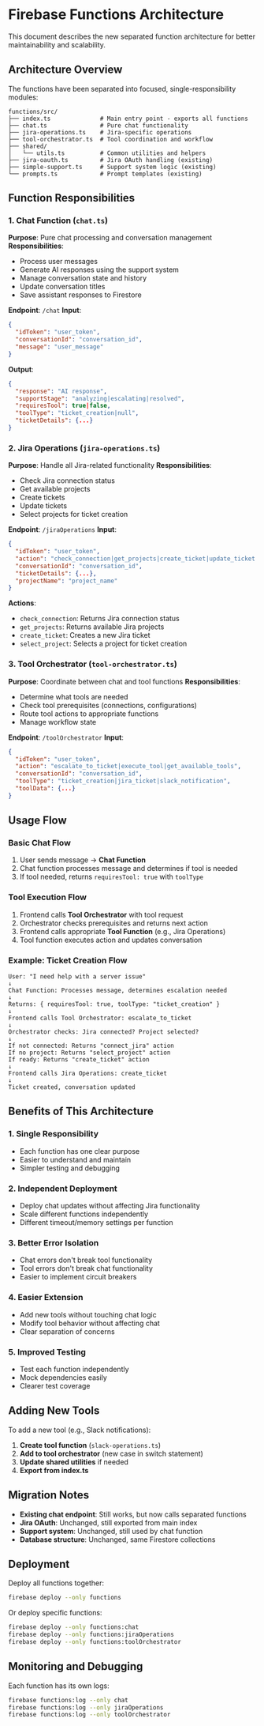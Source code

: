 # Firebase Functions Architecture

This document describes the new separated function architecture for better maintainability and scalability.

## Architecture Overview

The functions have been separated into focused, single-responsibility modules:

```
functions/src/
├── index.ts              # Main entry point - exports all functions
├── chat.ts               # Pure chat functionality
├── jira-operations.ts    # Jira-specific operations
├── tool-orchestrator.ts  # Tool coordination and workflow
├── shared/
│   └── utils.ts          # Common utilities and helpers
├── jira-oauth.ts         # Jira OAuth handling (existing)
├── simple-support.ts     # Support system logic (existing)
└── prompts.ts            # Prompt templates (existing)
```

## Function Responsibilities

### 1. Chat Function (`chat.ts`)
**Purpose**: Pure chat processing and conversation management
**Responsibilities**:
- Process user messages
- Generate AI responses using the support system
- Manage conversation state and history
- Update conversation titles
- Save assistant responses to Firestore

**Endpoint**: `/chat`
**Input**:
```json
{
  "idToken": "user_token",
  "conversationId": "conversation_id",
  "message": "user_message"
}
```

**Output**:
```json
{
  "response": "AI response",
  "supportStage": "analyzing|escalating|resolved",
  "requiresTool": true|false,
  "toolType": "ticket_creation|null",
  "ticketDetails": {...}
}
```

### 2. Jira Operations (`jira-operations.ts`)
**Purpose**: Handle all Jira-related functionality
**Responsibilities**:
- Check Jira connection status
- Get available projects
- Create tickets
- Update tickets
- Select projects for ticket creation

**Endpoint**: `/jiraOperations`
**Input**:
```json
{
  "idToken": "user_token",
  "action": "check_connection|get_projects|create_ticket|update_ticket|select_project",
  "conversationId": "conversation_id",
  "ticketDetails": {...},
  "projectName": "project_name"
}
```

**Actions**:
- `check_connection`: Returns Jira connection status
- `get_projects`: Returns available Jira projects
- `create_ticket`: Creates a new Jira ticket
- `select_project`: Selects a project for ticket creation

### 3. Tool Orchestrator (`tool-orchestrator.ts`)
**Purpose**: Coordinate between chat and tool functions
**Responsibilities**:
- Determine what tools are needed
- Check tool prerequisites (connections, configurations)
- Route tool actions to appropriate functions
- Manage workflow state

**Endpoint**: `/toolOrchestrator`
**Input**:
```json
{
  "idToken": "user_token",
  "action": "escalate_to_ticket|execute_tool|get_available_tools",
  "conversationId": "conversation_id",
  "toolType": "ticket_creation|jira_ticket|slack_notification",
  "toolData": {...}
}
```

## Usage Flow

### Basic Chat Flow
1. User sends message → **Chat Function**
2. Chat function processes message and determines if tool is needed
3. If tool needed, returns `requiresTool: true` with `toolType`

### Tool Execution Flow
1. Frontend calls **Tool Orchestrator** with tool request
2. Orchestrator checks prerequisites and returns next action
3. Frontend calls appropriate **Tool Function** (e.g., Jira Operations)
4. Tool function executes action and updates conversation

### Example: Ticket Creation Flow
```
User: "I need help with a server issue"
↓
Chat Function: Processes message, determines escalation needed
↓
Returns: { requiresTool: true, toolType: "ticket_creation" }
↓
Frontend calls Tool Orchestrator: escalate_to_ticket
↓
Orchestrator checks: Jira connected? Project selected?
↓
If not connected: Returns "connect_jira" action
If no project: Returns "select_project" action  
If ready: Returns "create_ticket" action
↓
Frontend calls Jira Operations: create_ticket
↓
Ticket created, conversation updated
```

## Benefits of This Architecture

### 1. **Single Responsibility**
- Each function has one clear purpose
- Easier to understand and maintain
- Simpler testing and debugging

### 2. **Independent Deployment**
- Deploy chat updates without affecting Jira functionality
- Scale different functions independently
- Different timeout/memory settings per function

### 3. **Better Error Isolation**
- Chat errors don't break tool functionality
- Tool errors don't break chat functionality
- Easier to implement circuit breakers

### 4. **Easier Extension**
- Add new tools without touching chat logic
- Modify tool behavior without affecting chat
- Clear separation of concerns

### 5. **Improved Testing**
- Test each function independently
- Mock dependencies easily
- Clearer test coverage

## Adding New Tools

To add a new tool (e.g., Slack notifications):

1. **Create tool function** (`slack-operations.ts`)
2. **Add to tool orchestrator** (new case in switch statement)
3. **Update shared utilities** if needed
4. **Export from index.ts**

## Migration Notes

- **Existing chat endpoint**: Still works, but now calls separated functions
- **Jira OAuth**: Unchanged, still exported from main index
- **Support system**: Unchanged, still used by chat function
- **Database structure**: Unchanged, same Firestore collections

## Deployment

Deploy all functions together:
```bash
firebase deploy --only functions
```

Or deploy specific functions:
```bash
firebase deploy --only functions:chat
firebase deploy --only functions:jiraOperations
firebase deploy --only functions:toolOrchestrator
```

## Monitoring and Debugging

Each function has its own logs:
```bash
firebase functions:log --only chat
firebase functions:log --only jiraOperations
firebase functions:log --only toolOrchestrator
```
